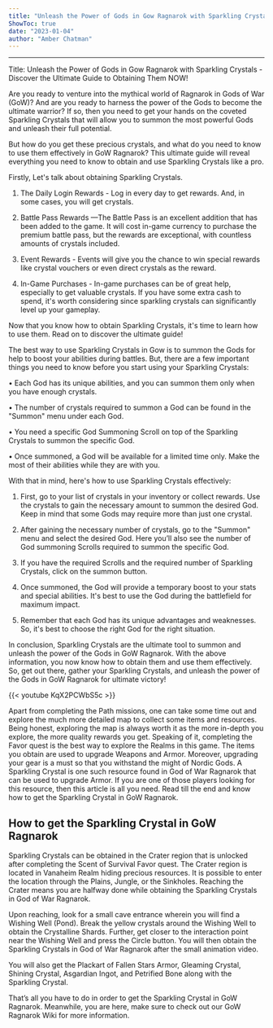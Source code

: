```yaml
---
title: "Unleash the Power of Gods in Gow Ragnarok with Sparkling Crystals - Discover the Ultimate Guide to Obtaining Them NOW!"
ShowToc: true 
date: "2023-01-04"
author: "Amber Chatman"
---
```

*****
Title: Unleash the Power of Gods in Gow Ragnarok with Sparkling Crystals - Discover the Ultimate Guide to Obtaining Them NOW!

Are you ready to venture into the mythical world of Ragnarok in Gods of War (GoW)? And are you ready to harness the power of the Gods to become the ultimate warrior? If so, then you need to get your hands on the coveted Sparkling Crystals that will allow you to summon the most powerful Gods and unleash their full potential.

But how do you get these precious crystals, and what do you need to know to use them effectively in GoW Ragnarok? This ultimate guide will reveal everything you need to know to obtain and use Sparkling Crystals like a pro.

Firstly, Let's talk about obtaining Sparkling Crystals.

1. The Daily Login Rewards - Log in every day to get rewards. And, in some cases, you will get crystals.

2. Battle Pass Rewards —The Battle Pass is an excellent addition that has been added to the game. It will cost in-game currency to purchase the premium battle pass, but the rewards are exceptional, with countless amounts of crystals included.

3. Event Rewards - Events will give you the chance to win special rewards like crystal vouchers or even direct crystals as the reward.

4. In-Game Purchases - In-game purchases can be of great help, especially to get valuable crystals. If you have some extra cash to spend, it's worth considering since sparkling crystals can significantly level up your gameplay.

Now that you know how to obtain Sparkling Crystals, it's time to learn how to use them. Read on to discover the ultimate guide!

The best way to use Sparkling Crystals in Gow is to summon the Gods for help to boost your abilities during battles. But, there are a few important things you need to know before you start using your Sparkling Crystals:

• Each God has its unique abilities, and you can summon them only when you have enough crystals.

• The number of crystals required to summon a God can be found in the "Summon" menu under each God.

• You need a specific God Summoning Scroll on top of the Sparkling Crystals to summon the specific God.

• Once summoned, a God will be available for a limited time only. Make the most of their abilities while they are with you.

With that in mind, here's how to use Sparkling Crystals effectively:

1. First, go to your list of crystals in your inventory or collect rewards. Use the crystals to gain the necessary amount to summon the desired God. Keep in mind that some Gods may require more than just one crystal.

2. After gaining the necessary number of crystals, go to the "Summon" menu and select the desired God. Here you’ll also see the number of God summoning Scrolls required to summon the specific God.

3. If you have the required Scrolls and the required number of Sparkling Crystals, click on the summon button.

4. Once summoned, the God will provide a temporary boost to your stats and special abilities. It's best to use the God during the battlefield for maximum impact.

5. Remember that each God has its unique advantages and weaknesses. So, it's best to choose the right God for the right situation.

In conclusion, Sparkling Crystals are the ultimate tool to summon and unleash the power of the Gods in GoW Ragnarok. With the above information, you now know how to obtain them and use them effectively. So, get out there, gather your Sparkling Crystals, and unleash the power of the Gods in GoW Ragnarok for ultimate victory!

{{< youtube KqX2PCWbS5c >}} 



Apart from completing the Path missions, one can take some time out and explore the much more detailed map to collect some items and resources. Being honest, exploring the map is always worth it as the more in-depth you explore, the more quality rewards you get. Speaking of it, completing the Favor quest is the best way to explore the Realms in this game. The items you obtain are used to upgrade Weapons and Armor. Moreover, upgrading your gear is a must so that you withstand the might of Nordic Gods. A Sparkling Crystal is one such resource found in God of War Ragnarok that can be used to upgrade Armor. If you are one of those players looking for this resource, then this article is all you need. Read till the end and know how to get the Sparkling Crystal in GoW Ragnarok.
 
## How to get the Sparkling Crystal in GoW Ragnarok
 

 
Sparkling Crystals can be obtained in the Crater region that is unlocked after completing the Scent of Survival Favor quest. The Crater region is located in Vanaheim Realm hiding precious resources. It is possible to enter the location through the Plains, Jungle, or the Sinkholes. Reaching the Crater means you are halfway done while obtaining the Sparkling Crystals in God of War Ragnarok.
 
Upon reaching, look for a small cave entrance wherein you will find a Wishing Well (Pond). Break the yellow crystals around the Wishing Well to obtain the Crystalline Shards. Further, get closer to the interaction point near the Wishing Well and press the Circle button. You will then obtain the Sparkling Crystals in God of War Ragnarok after the small animation video.
 
You will also get the Plackart of Fallen Stars Armor, Gleaming Crystal, Shining Crystal, Asgardian Ingot, and Petrified Bone along with the Sparkling Crystal.
 
That’s all you have to do in order to get the Sparkling Crystal in GoW Ragnarok. Meanwhile, you are here, make sure to check out our GoW Ragnarok Wiki for more information.





